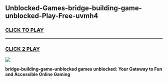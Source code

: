 
## Unblocked-Games-bridge-building-game-unblocked-Play-Free-uvmh4
<h3>
<a href="https://premium76.site?title=bridge-building-game-unblocked&ref=10A">CLICK TO PLAY</a></h3>
<hr>

<h3>
<a href="https://premium76.site?title=bridge-building-game-unblocked&ref=10A">CLICK 2 PLAY</a>
  
</h3>

<a href="https://premium76.site?title=bridge-building-game-unblocked&ref=10A"><img src="https://clearcache.store/games.png"></a>


**bridge-building-game-unblocked games unblocked: Your Gateway to Fun and Accessible Online Gaming**
